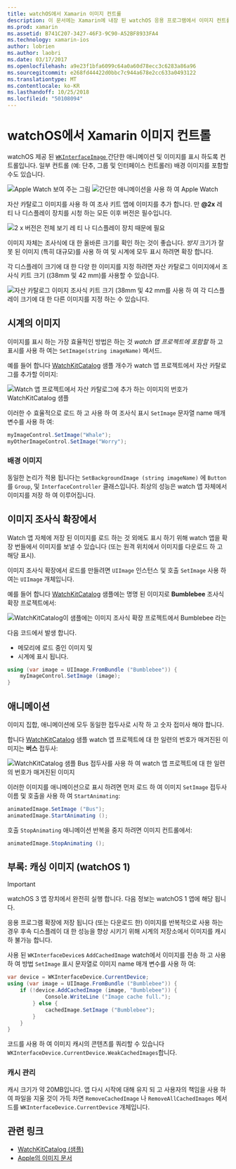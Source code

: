 ```yaml
---
title: watchOS에서 Xamarin 이미지 컨트롤
description: 이 문서에는 Xamarin에 내장 된 watchOS 응용 프로그램에서 이미지 컨트롤을 사용 하는 방법을 설명 합니다. WKInterfaceImage 컨트롤 이미지 조사식 확장, 애니메이션 등 추가 SetImage 메서드를 설명 합니다.
ms.prod: xamarin
ms.assetid: B741C207-3427-46F3-9C90-A52BF8933FA4
ms.technology: xamarin-ios
author: lobrien
ms.author: laobri
ms.date: 03/17/2017
ms.openlocfilehash: a9e23f1bfa6099c64a0a60d78ecc3c6283a86a96
ms.sourcegitcommit: e268fd44422d0bbc7c944a678e2cc633a0493122
ms.translationtype: MT
ms.contentlocale: ko-KR
ms.lasthandoff: 10/25/2018
ms.locfileid: "50108094"
---
```

# <a name="watchos-image-controls-in-xamarin"></a>watchOS에서 Xamarin 이미지 컨트롤

watchOS 제공 된 [`WKInterfaceImage` ](https://developer.xamarin.com/api/type/WatchKit.WKInterfaceImage/) 간단한 애니메이션 및 이미지를 표시 하도록 컨트롤입니다. 일부 컨트롤 (예: 단추, 그룹 및 인터페이스 컨트롤러) 배경 이미지를 포함할 수도 있습니다.

![](image-images/image-walkway.png "Apple Watch 보여 주는 그림") ![](image-images/image-animation.png "간단한 애니메이션을 사용 하 여 Apple Watch")
<!-- watch image courtesy of http://infinitapps.com/bezel/ -->

자산 카탈로그 이미지를 사용 하 여 조사 키트 앱에 이미지를 추가 합니다.
만 **@2x** 레 티 나 디스플레이 장치를 시청 하는 모든 이후 버전은 필수입니다.

![](image-images/asset-universal-sml.png "2 x 버전은 전체 보기 레 티 나 디스플레이 장치 때문에 필요")

이미지 자체는 조사식에 대 한 올바른 크기를 확인 하는 것이 좋습니다. *방지* 크기가 잘못 된 이미지 (특히 대규모)를 사용 하 여 및 시계에 모두 표시 하려면 확장 합니다.

각 디스플레이 크기에 대 한 다양 한 이미지를 지정 하려면 자산 카탈로그 이미지에서 조사식 키트 크기 ((38mm 및 42 mm)를 사용할 수 있습니다.

![](image-images/asset-watch-sml.png "자산 카탈로그 이미지 조사식 키트 크기 (38mm 및 42 mm를 사용 하 여 각 디스플레이 크기에 대 한 다른 이미지를 지정 하는 수 있습니다.")


## <a name="images-on-the-watch"></a>시계의 이미지

이미지를 표시 하는 가장 효율적인 방법은 하는 것 *watch 앱 프로젝트에 포함할* 하 고 표시를 사용 하 여는 `SetImage(string imageName)` 메서드.

예를 들어 합니다 [WatchKitCatalog](https://developer.xamarin.com/samples/WatchKitCatalog/) 샘플 개수가 watch 앱 프로젝트에서 자산 카탈로그를 추가할 이미지:

![](image-images/asset-whale-sml.png "Watch 앱 프로젝트에서 자산 카탈로그에 추가 하는 이미지의 번호가 WatchKitCatalog 샘플")

이러한 수 효율적으로 로드 하 고 사용 하 여 조사식 표시 `SetImage` 문자열 name 매개 변수를 사용 하 여:

```csharp
myImageControl.SetImage("Whale");
myOtherImageControl.SetImage("Worry");
```

### <a name="background-images"></a>배경 이미지

동일한 논리가 적용 됩니다는 `SetBackgroundImage (string imageName)` 에 `Button`를 `Group`, 및 `InterfaceController` 클래스입니다. 최상의 성능은 watch 앱 자체에서 이미지를 저장 하 여 이루어집니다.


## <a name="images-in-the-watch-extension"></a>이미지 조사식 확장에서

Watch 앱 자체에 저장 된 이미지를 로드 하는 것 외에도 표시 하기 위해 watch 앱을 확장 번들에서 이미지를 보낼 수 있습니다 (또는 원격 위치에서 이미지를 다운로드 하 고 해당 표시).

이미지 조사식 확장에서 로드를 만들려면 `UIImage` 인스턴스 및 호출 `SetImage` 사용 하 여는 `UIImage` 개체입니다.

예를 들어 합니다 [WatchKitCatalog](https://developer.xamarin.com/samples/monotouch/watchOS/WatchKitCatalog/) 샘플에는 명명 된 이미지로 **Bumblebee** 조사식 확장 프로젝트에서:

![](image-images/asset-bumblebee-sml.png "WatchKitCatalog이 샘플에는 이미지 조사식 확장 프로젝트에서 Bumblebee 라는")

다음 코드에서 발생 합니다.

- 메모리에 로드 중인 이미지 및
- 시계에 표시 됩니다.

```csharp
using (var image = UIImage.FromBundle ("Bumblebee")) {
    myImageControl.SetImage (image);
}
```


## <a name="animations"></a>애니메이션

이미지 집합, 애니메이션에 모두 동일한 접두사로 시작 하 고 숫자 접미사 해야 합니다.

합니다 [WatchKitCatalog](https://developer.xamarin.com/samples/monotouch/watchOS/WatchKitCatalog/) 샘플 watch 앱 프로젝트에 대 한 일련의 번호가 매겨진된 이미지는 **버스** 접두사:

![](image-images/asset-bus-animation-sml.png "WatchKitCatalog 샘플 Bus 접두사를 사용 하 여 watch 앱 프로젝트에 대 한 일련의 번호가 매겨진된 이미지")

이러한 이미지를 애니메이션으로 표시 하려면 먼저 로드 하 여 이미지 `SetImage` 접두사 이름 및 호출을 사용 하 여 `StartAnimating`:

```csharp
animatedImage.SetImage ("Bus");
animatedImage.StartAnimating ();
```

호출 `StopAnimating` 애니메이션 반복을 중지 하려면 이미지 컨트롤에서:

```csharp
animatedImage.StopAnimating ();
```


<a name="cache" />

## <a name="appendix-caching-images-watchos-1"></a>부록: 캐싱 이미지 (watchOS 1)

> [!IMPORTANT]
> watchOS 3 앱 장치에서 완전히 실행 합니다. 다음 정보는 watchOS 1 앱에 해당 됩니다.

응용 프로그램 확장에 저장 됩니다 (또는 다운로드 한) 이미지를 반복적으로 사용 하는 경우 후속 디스플레이 대 한 성능을 향상 시키기 위해 시계의 저장소에서 이미지를 캐시 하 불가능 합니다.

사용 된 `WKInterfaceDevice`s `AddCachedImage` watch에서 이미지를 전송 하 고 사용 하 여 방법 `SetImage` 표시 문자열로 이미지 name 매개 변수를 사용 하 여:

```csharp
var device = WKInterfaceDevice.CurrentDevice;
using (var image = UIImage.FromBundle ("Bumblebee")) {
    if (!device.AddCachedImage (image, "Bumblebee")) {
            Console.WriteLine ("Image cache full.");
        } else {
            cachedImage.SetImage ("Bumblebee");
        }
    }
}
```

코드를 사용 하 여 이미지 캐시의 콘텐츠를 쿼리할 수 있습니다 `WKInterfaceDevice.CurrentDevice.WeakCachedImages`합니다.


### <a name="managing-the-cache"></a>캐시 관리

캐시 크기가 약 20MB입니다. 앱 다시 시작에 대해 유지 되 고 사용자의 책임을 사용 하 여 파일을 지울 것이 가득 차면 `RemoveCachedImage` 나 `RemoveAllCachedImages` 메서드를 `WKInterfaceDevice.CurrentDevice` 개체입니다.



## <a name="related-links"></a>관련 링크

- [WatchKitCatalog (샘플)](https://developer.xamarin.com/samples/monotouch/watchOS/WatchKitCatalog/)
- [Apple의 이미지 문서](https://developer.apple.com/library/prerelease/ios/documentation/General/Conceptual/WatchKitProgrammingGuide/Images.html)
